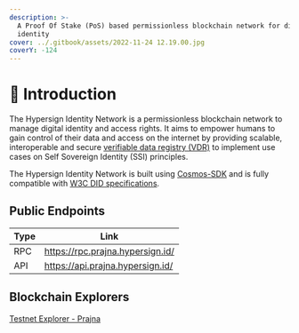 ```yaml
---
description: >-
  A Proof Of Stake (PoS) based permissionless blockchain network for digital
  identity
cover: ../.gitbook/assets/2022-11-24 12.19.00.jpg
coverY: -124
---
```


# 💬 Introduction

The Hypersign Identity Network is a permissionless blockchain network to manage digital identity and access rights. It aims to empower humans to gain control of their data and access on the internet by providing scalable, interoperable and secure [verifiable data registry (VDR)](https://www.w3.org/TR/did-core/#dfn-verifiable-data-registry) to implement use cases on Self Sovereign Identity (SSI) principles.

The Hypersign Identity Network is built using [Cosmos-SDK](https://tendermint.com/sdk/) and is fully compatible with [W3C DID specifications](https://www.w3.org/TR/did-core/).

## Public Endpoints

| Type | Link                             |
| ---- | -------------------------------- |
| RPC  | https://rpc.prajna.hypersign.id/ |
| API  | https://api.prajna.hypersign.id/ |

## Blockchain Explorers

[Testnet Explorer - Prajna](https://explorer.hypersign.id/hypersign-prajna-testnet)
